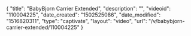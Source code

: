 {
    "title": "BabyBjorn Carrier Extended",
    "description": "",
    "videoid": "110004225",
    "date_created": "1502525086",
    "date_modified": "1516820311",
    "type": "captivate",
    "layout": "video",
    "url": "\/v\/babybjorn-carrier-extended\/110004225"
}